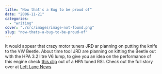 ```yaml
---
title: "Now that's a Bug to be proud of"
date: "2006-11-21"
categories: 
  - "writing"
cover: "./src/images/image-not-found.png"
slug: "now-thats-a-bug-to-be-proud-of"
---
```


It would appear that crazy motor tuners JRD ar planning on putting the knife to the VW Beetle. About time too! JRD are planning on kitting the Beetle out with the HPA 3.2 litre V6 lump, to give you an idea on the performance of this engine check [this clip](http://youtube.com/watch?v=WiVr1APDj84) out of a HPA tuned RSI. Check out the full story over at [Left Lane News](http://www.leftlanenews.com/2006/11/20/tuner-plans-385-horsepower-beetle/)
